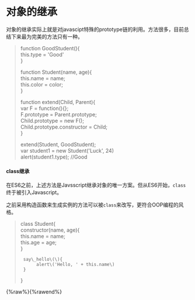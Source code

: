 # 对象的继承

对象的继承实际上就是对javascipt特殊的prototype链的利用。方法很多，目前总结下来最为完美的方法只有一种。

> function GoodStudent\(\){  
>     this.type = 'Good'  
> }
>
> function Student\(name, age\){  
>     this.name = name;  
>     this.color = color;  
> }
>
> function extend\(Child, Parent\){  
>     var F = function\(\){};  
>     F.prototype = Parent.prototype;  
>     Child.prototype = new F\(\);  
>     Child.prototype.constructor = Child;  
> }
>
> extend\(Student, GoodStudent\);  
> var student1 = new Student\('Luck', 24\)  
> alert\(student1.type\);   //Good

#### class继承

在ES6之前，上述方法是Javsscript继承对象的唯一方案。但从ES6开始，`class`终于被引入Javascript。

之前采用构造函数来生成实例的方法可以被`class`来改写，更符合OOP编程的风格。

> class Student{  
>      constructor\(name, age\){  
>          this.name = name;  
>          this.age = age;  
>      }
>
> 
>      say\_hello\(\){  
>           alert\('Hello, ' + this.name\)  
>      }
> 
>
> }

{%raw%}{%rawend%}

